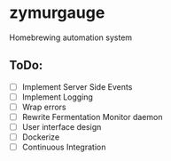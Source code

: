 # zymurgauge

Homebrewing automation system

## ToDo:

- [ ] Implement Server Side Events
- [ ] Implement Logging
- [ ] Wrap errors
- [ ] Rewrite Fermentation Monitor daemon
- [ ] User interface design
- [ ] Dockerize
- [ ] Continuous Integration